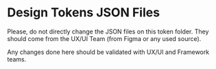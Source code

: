 # Design Tokens JSON Files

Please, do not directly change the JSON files on this token folder. They should come from the UX/UI Team (from Figma or any used source).

Any changes done here should be validated with UX/UI and Framework teams.
